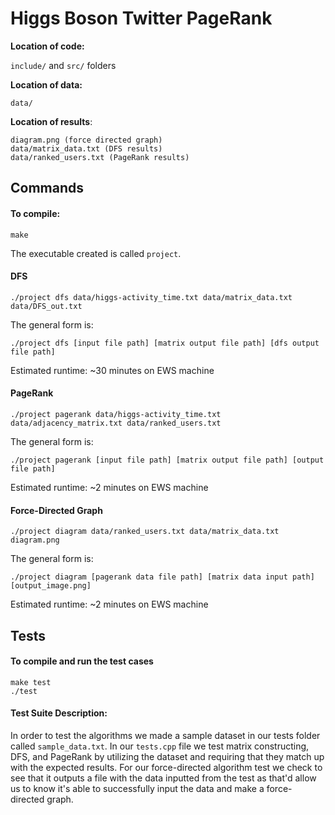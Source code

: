 # Higgs Boson Twitter PageRank

**Location of code:**

`include/` and `src/` folders

**Location of data:**

`data/`

**Location of results**:
```
diagram.png (force directed graph)
data/matrix_data.txt (DFS results)
data/ranked_users.txt (PageRank results)
```

## Commands

#### To compile:
```
make
```
The executable created is called `project`.

#### DFS
```
./project dfs data/higgs-activity_time.txt data/matrix_data.txt data/DFS_out.txt
```

The general form is:

```
./project dfs [input file path] [matrix output file path] [dfs output file path]
```

Estimated runtime: ~30 minutes on EWS machine

#### PageRank
```
./project pagerank data/higgs-activity_time.txt data/adjacency_matrix.txt data/ranked_users.txt
```
The general form is:
```
./project pagerank [input file path] [matrix output file path] [output file path]
```

Estimated runtime: ~2 minutes on EWS machine

#### Force-Directed Graph
```
./project diagram data/ranked_users.txt data/matrix_data.txt diagram.png
```
The general form is:
```
./project diagram [pagerank data file path] [matrix data input path] [output_image.png]
```

Estimated runtime: ~2 minutes on EWS machine

## Tests

#### To compile and run the test cases
```
make test
./test
```

#### Test Suite Description:

In order to test the algorithms we made a sample dataset in our tests folder called `sample_data.txt`. In our `tests.cpp` file we test matrix constructing, DFS, and PageRank by utilizing the dataset and requiring that they match up with the expected results. For our force-directed algorithm test we check to see that it outputs a file with the data inputted from the test as that'd allow us to know it's able to successfully input the data and make a force-directed graph.
